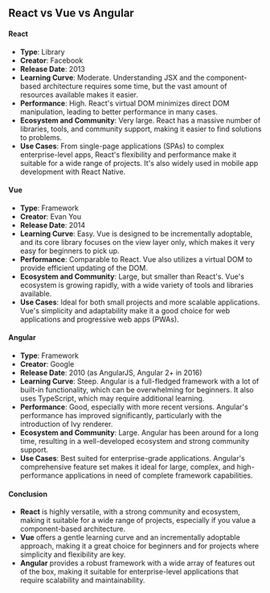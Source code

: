 ## React vs Vue vs Angular

#### React

-   **Type**: Library
-   **Creator**: Facebook
-   **Release Date**: 2013
-   **Learning Curve**: Moderate. Understanding JSX and the component-based architecture requires some time, but the vast amount of resources available makes it easier.
-   **Performance**: High. React's virtual DOM minimizes direct DOM manipulation, leading to better performance in many cases.
-   **Ecosystem and Community**: Very large. React has a massive number of libraries, tools, and community support, making it easier to find solutions to problems.
-   **Use Cases**: From single-page applications (SPAs) to complex enterprise-level apps, React's flexibility and performance make it suitable for a wide range of projects. It's also widely used in mobile app development with React Native.

####  Vue

-   **Type**: Framework
-   **Creator**: Evan You
-   **Release Date**: 2014
-   **Learning Curve**: Easy. Vue is designed to be incrementally adoptable, and its core library focuses on the view layer only, which makes it very easy for beginners to pick up.
-   **Performance**: Comparable to React. Vue also utilizes a virtual DOM to provide efficient updating of the DOM.
-   **Ecosystem and Community**: Large, but smaller than React's. Vue's ecosystem is growing rapidly, with a wide variety of tools and libraries available.
-   **Use Cases**: Ideal for both small projects and more scalable applications. Vue's simplicity and adaptability make it a good choice for web applications and progressive web apps (PWAs).

####  Angular

-   **Type**: Framework
-   **Creator**: Google
-   **Release Date**: 2010 (as AngularJS, Angular 2+ in 2016)
-   **Learning Curve**: Steep. Angular is a full-fledged framework with a lot of built-in functionality, which can be overwhelming for beginners. It also uses TypeScript, which may require additional learning.
-   **Performance**: Good, especially with more recent versions. Angular's performance has improved significantly, particularly with the introduction of Ivy renderer.
-   **Ecosystem and Community**: Large. Angular has been around for a long time, resulting in a well-developed ecosystem and strong community support.
-   **Use Cases**: Best suited for enterprise-grade applications. Angular's comprehensive feature set makes it ideal for large, complex, and high-performance applications in need of complete framework capabilities.

####  Conclusion

-   **React** is highly versatile, with a strong community and ecosystem, making it suitable for a wide range of projects, especially if you value a component-based architecture.
-   **Vue** offers a gentle learning curve and an incrementally adoptable approach, making it a great choice for beginners and for projects where simplicity and flexibility are key.
-   **Angular** provides a robust framework with a wide array of features out of the box, making it suitable for enterprise-level applications that require scalability and maintainability.